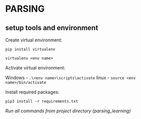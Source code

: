 # PARSING

## setup tools and environment 

Create virtual environment:

`pip install virtualenv`

`virtualenv <env name>`

Activate virtual environment:

Windows - `.\<env name>\scripts\activate`
linux - `source <env name>/bin/activate`

Install required packages:

`pip3 install -r requirements.txt`

 
_Run all commands from project directory (parsing_learning)_